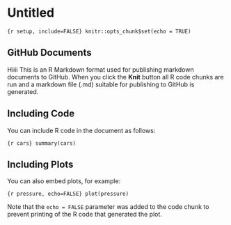 Untitled
================

`{r setup, include=FALSE} knitr::opts_chunk$set(echo = TRUE)`

## GitHub Documents

Hiiii This is an R Markdown format used for publishing markdown
documents to GitHub. When you click the **Knit** button all R code
chunks are run and a markdown file (.md) suitable for publishing to
GitHub is generated.

## Including Code

You can include R code in the document as follows:

`{r cars} summary(cars)`

## Including Plots

You can also embed plots, for example:

`{r pressure, echo=FALSE} plot(pressure)`

Note that the `echo = FALSE` parameter was added to the code chunk to
prevent printing of the R code that generated the plot.
